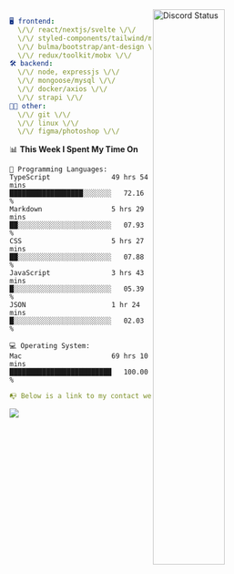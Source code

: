 
<a href="https://discord.com/users/279302975371870218" target="_blank">
    <img width="50%" align="right" alt="Discord Status" src="https://lanyard.cnrad.dev/api/279302975371870218?bg=161B22&borderRadius=5px%205px%200%200&hideTimestamp=true&idleMessage=Just%20chillin%27%20at%20the%20moment&animated=true">
</a>

```yaml
🖥️ frontend: 
  \/\/ react/nextjs/svelte \/\/
  \/\/ styled-components/tailwind/mui/
  \/\/ bulma/bootstrap/ant-design \/\/
  \/\/ redux/toolkit/mobx \/\/
🛠 backend: 
  \/\/ node, expressjs \/\/
  \/\/ mongoose/mysql \/\/
  \/\/ docker/axios \/\/
  \/\/ strapi \/\/
👨‍💻 other: 
  \/\/ git \/\/ 
  \/\/ linux \/\/
  \/\/ figma/photoshop \/\/
```
<!--START_SECTION:waka-->
📊 **This Week I Spent My Time On** 

```text
💬 Programming Languages: 
TypeScript               49 hrs 54 mins      ██████████████████░░░░░░░   72.16 % 
Markdown                 5 hrs 29 mins       ██░░░░░░░░░░░░░░░░░░░░░░░   07.93 % 
CSS                      5 hrs 27 mins       ██░░░░░░░░░░░░░░░░░░░░░░░   07.88 % 
JavaScript               3 hrs 43 mins       █░░░░░░░░░░░░░░░░░░░░░░░░   05.39 % 
JSON                     1 hr 24 mins        █░░░░░░░░░░░░░░░░░░░░░░░░   02.03 % 

💻 Operating System: 
Mac                      69 hrs 10 mins      █████████████████████████   100.00 % 
```


<!--END_SECTION:waka-->
```yaml
📭 Below is a link to my contact website 
```
<a href="https://mxns.xyz" target="_black"> <img src="https://img.shields.io/badge/website-161B22?style=for-the-badge&logo=About.me&logoColor=white"></img> <a/>
